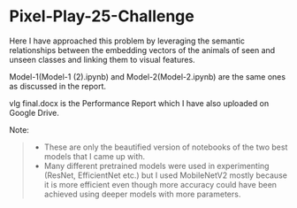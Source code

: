 # Pixel-Play-25-Challenge
Here I have approached this problem by leveraging the semantic relationships between the embedding vectors of the animals of seen and unseen classes and linking them to visual features. 

Model-1(Model-1 (2).ipynb) and Model-2(Model-2.ipynb) are the same ones as discussed in the report.

vlg final.docx is the Performance Report which I have also uploaded on Google Drive.

Note: 
> - These are only the beautified version of notebooks of the two best models that I came up with.
> - Many different pretrained models were used in experimenting (ResNet, EfficientNet etc.) but I used MobileNetV2 mostly because it is more efficient even though more accuracy could have been achieved using deeper models with more parameters.
